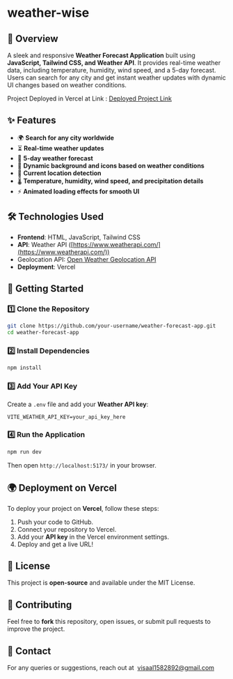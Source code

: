 # weather-wise

## 📌 Overview

A sleek and responsive **Weather Forecast Application** built using **JavaScript, Tailwind CSS, and Weather API**. It provides real-time weather data, including temperature, humidity, wind speed, and a 5-day forecast. Users can search for any city and get instant weather updates with dynamic UI changes based on weather conditions.

Project Deployed in Vercel at Link : [Deployed Project Link](https://weather-wise-opal.vercel.app/)

## ✨ Features

- 🌍 **Search for any city worldwide**
- ⏳ **Real-time weather updates**
- 📆 **5-day weather forecast**
- 🎨 **Dynamic background and icons based on weather conditions**
- 📌 **Current location detection**
- 🌡️ **Temperature, humidity, wind speed, and precipitation details**
- ⚡ **Animated loading effects for smooth UI**

## 🛠️ Technologies Used

- **Frontend**: HTML, JavaScript, Tailwind CSS
- **API**: Weather API ([https://www.weatherapi.com/](https://www.weatherapi.com/))
- Geolocation API: [Open Weather Geolocation API](https://openweathermap.org/api/geocoding-api#reverse)
- **Deployment**: Vercel

## 🚀 Getting Started

### 1️⃣ Clone the Repository

```sh
git clone https://github.com/your-username/weather-forecast-app.git
cd weather-forecast-app
```

### 2️⃣ Install Dependencies

```sh
npm install
```

### 3️⃣ Add Your API Key

Create a `.env` file and add your **Weather API key**:

```
VITE_WEATHER_API_KEY=your_api_key_here
```

### 4️⃣ Run the Application

```sh
npm run dev
```

Then open `http://localhost:5173/` in your browser.

## 🌍 Deployment on Vercel

To deploy your project on **Vercel**, follow these steps:

1. Push your code to GitHub.
2. Connect your repository to Vercel.
3. Add your **API key** in the Vercel environment settings.
4. Deploy and get a live URL!

## 📜 License

This project is **open-source** and available under the MIT License.

## 🤝 Contributing

Feel free to **fork** this repository, open issues, or submit pull requests to improve the project.

## 📩 Contact

For any queries or suggestions, reach out at  [visaal1582892@gmail.com](mailto\:visaal1582892@gmail.com)
